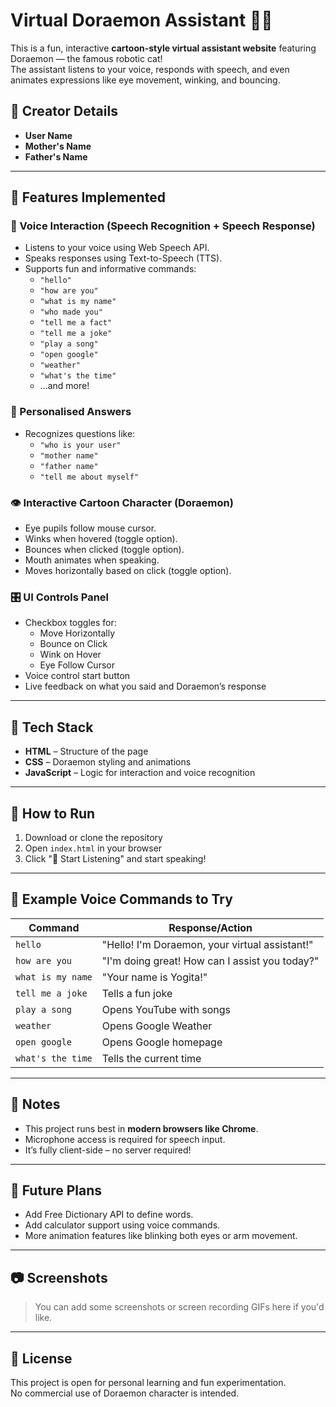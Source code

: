 # Virtual Doraemon Assistant 🧠✨

This is a fun, interactive **cartoon-style virtual assistant website** featuring Doraemon — the famous robotic cat!  
The assistant listens to your voice, responds with speech, and even animates expressions like eye movement, winking, and bouncing.

## 👧 Creator Details

- **User Name** 
- **Mother's Name** 
- **Father's Name**

---

## 🎯 Features Implemented

### 💬 Voice Interaction (Speech Recognition + Speech Response)
- Listens to your voice using Web Speech API.
- Speaks responses using Text-to-Speech (TTS).
- Supports fun and informative commands:
  - `"hello"`
  - `"how are you"`
  - `"what is my name"`
  - `"who made you"`
  - `"tell me a fact"`
  - `"tell me a joke"`
  - `"play a song"`
  - `"open google"`
  - `"weather"`
  - `"what's the time"`
  - ...and more!

### 🧠 Personalised Answers
- Recognizes questions like:
  - `"who is your user"`
  - `"mother name"`
  - `"father name"`
  - `"tell me about myself"`

### 👁️ Interactive Cartoon Character (Doraemon)
- Eye pupils follow mouse cursor.
- Winks when hovered (toggle option).
- Bounces when clicked (toggle option).
- Mouth animates when speaking.
- Moves horizontally based on click (toggle option).

### 🎛️ UI Controls Panel
- Checkbox toggles for:
  - Move Horizontally
  - Bounce on Click
  - Wink on Hover
  - Eye Follow Cursor
- Voice control start button
- Live feedback on what you said and Doraemon’s response

---

## 📁 Tech Stack

- **HTML** – Structure of the page
- **CSS** – Doraemon styling and animations
- **JavaScript** – Logic for interaction and voice recognition

---

## 🚀 How to Run

1. Download or clone the repository
2. Open `index.html` in your browser
3. Click "🎤 Start Listening" and start speaking!

---

## 📌 Example Voice Commands to Try

| Command                  | Response/Action                              |
|--------------------------|-----------------------------------------------|
| `hello`                  | "Hello! I'm Doraemon, your virtual assistant!"|
| `how are you`            | "I'm doing great! How can I assist you today?"|
| `what is my name`        | "Your name is Yogita!"                        |
| `tell me a joke`         | Tells a fun joke                             |
| `play a song`            | Opens YouTube with songs                     |
| `weather`                | Opens Google Weather                         |
| `open google`            | Opens Google homepage                        |
| `what's the time`        | Tells the current time                       |

---

## 📌 Notes

- This project runs best in **modern browsers like Chrome**.
- Microphone access is required for speech input.
- It’s fully client-side – no server required!

---

## 🎨 Future Plans

- Add Free Dictionary API to define words.
- Add calculator support using voice commands.
- More animation features like blinking both eyes or arm movement.

---

## 📷 Screenshots

> You can add some screenshots or screen recording GIFs here if you'd like.

---

## 📜 License

This project is open for personal learning and fun experimentation.  
No commercial use of Doraemon character is intended.

